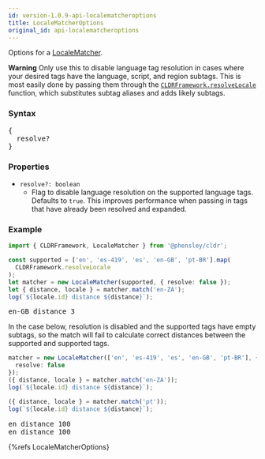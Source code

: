 ```yaml
---
id: version-1.0.9-api-localematcheroptions
title: LocaleMatcherOptions
original_id: api-localematcheroptions
---
```


Options for a [LocaleMatcher](api-localematcher).

**Warning** Only use this to disable language tag resolution in cases where your desired tags have the language, script, and region subtags. This is most easily done by passing them through the [`CLDRFramework.resolveLocale`](api-cldrframework#resolvelocale) function, which substitutes subtag aliases and adds likely subtags.

### Syntax

<pre class="syntax">
{
  resolve?
}
</pre>

### Properties

- <code class="def">resolve?: <span>boolean</span></code>
  - Flag to disable language resolution on the supported language tags. Defaults to `true`. This improves performance when passing in tags that have already been resolved and expanded.

### Example

```typescript
import { CLDRFramework, LocaleMatcher } from '@phensley/cldr';

const supported = ['en', 'es-419', 'es', 'en-GB', 'pt-BR'].map(
  CLDRFramework.resolveLocale
);
let matcher = new LocaleMatcher(supported, { resolve: false });
let { distance, locale } = matcher.match('en-ZA');
log(`${locale.id} distance ${distance}`);
```
<pre class="output">
en-GB distance 3
</pre>


In the case below, resolution is disabled and the supported tags have empty subtags, so the match will fail to calculate correct distances between the supported and supported tags.

```typescript
matcher = new LocaleMatcher(['en', 'es-419', 'es', 'en-GB', 'pt-BR'], {
  resolve: false
});
({ distance, locale } = matcher.match('en-ZA'));
log(`${locale.id} distance ${distance}`);

({ distance, locale } = matcher.match('pt'));
log(`${locale.id} distance ${distance}`);
```
<pre class="output">
en distance 100
en distance 100
</pre>


{%refs LocaleMatcherOptions}
